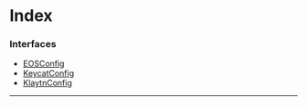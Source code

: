 

# Index

### Interfaces

* [EOSConfig](../interfaces/_keycat_interfaces_.eosconfig.md)
* [KeycatConfig](../interfaces/_keycat_interfaces_.keycatconfig.md)
* [KlaytnConfig](../interfaces/_keycat_interfaces_.klaytnconfig.md)

---

